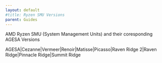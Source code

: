 ```yaml
---
layout: default
#title: Ryzen SMU Versions
parent: Guides
---
```


<style type="text/css">table{min width:55%}</style>

AMD Ryzen SMU (System Management Units) and their coresponding AGESA Versions

AGESA|Cezanne|Vermeer|Renoir|Matisse|Picasso|Raven Ridge 2|Raven Ridge|Pinnacle Ridge|Summit Ridge